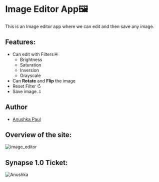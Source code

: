 # Image Editor App🖼️
This is an Image editor app where we can edit and then save any image.

## Features:
- Can edit with Filters☀️
  - Brightness
  - Saturation
  - Inversion
  - Grayscale
- Can **Rotate** and **Flip** the image
- Reset Filter ↻
- Save image.⇩

## Author
- [Anushka Paul](https://github.com/pilipi-puu-puu)

## Overview of the site:
![image_editor](https://user-images.githubusercontent.com/87390353/212557367-6d4c0430-4909-4b9d-86c0-7e723deaa8e6.jpg)

## Synapse 1.0 Ticket:

![Anushka](https://user-images.githubusercontent.com/87390353/212557383-3577f83f-875f-47e8-9356-637fe3221991.png)

